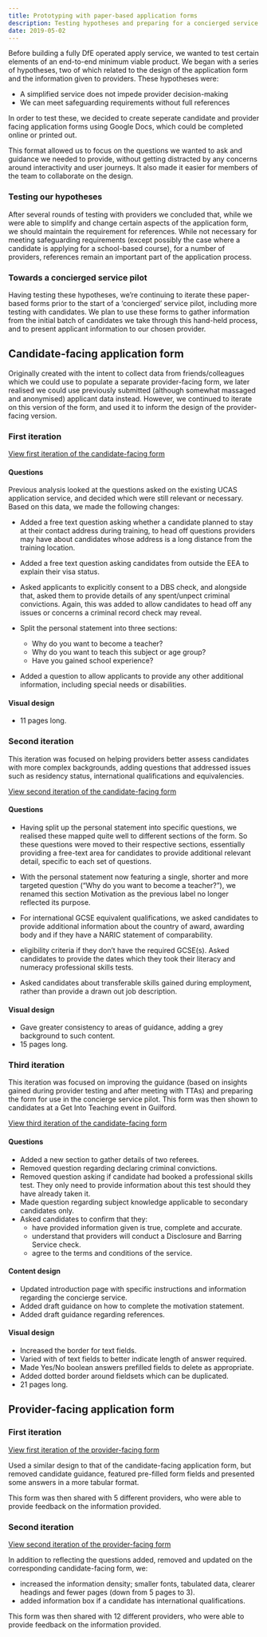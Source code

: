 ```yaml
---
title: Prototyping with paper-based application forms
description: Testing hypotheses and preparing for a concierged service.
date: 2019-05-02
---
```

Before building a fully DfE operated apply service, we wanted to test certain elements of an end-to-end minimum viable product. We began with a series of hypotheses, two of which related to the design of the application form and the information given to providers. These hypotheses were:

* A simplified service does not impede provider decision-making
* We can meet safeguarding requirements without full references

In order to test these, we decided to create seperate candidate and provider facing application forms using Google Docs, which could be completed online or printed out.

This format allowed us to focus on the questions we wanted to ask and guidance we needed to provide, without getting distracted by any concerns around interactivity and user journeys. It also made it easier for members of the team to collaborate on the design.

### Testing our hypotheses

After several rounds of testing with providers we concluded that, while we were able to simplify and change certain aspects of the application form, we should maintain the requirement for references. While not necessary for meeting safeguarding requirements (except possibly the case where a candidate is applying for a school-based course), for a number of providers, references remain an important part of the application process.

### Towards a concierged service pilot

Having testing these hypotheses, we’re continuing to iterate these paper-based forms prior to the start of a ‘concierged’ service pilot, including more testing with candidates. We plan to use these forms to gather information from the initial batch of candidates we take through this hand-held process, and to present applicant information to our chosen provider.

## Candidate-facing application form

Originally created with the intent to collect data from friends/colleagues which we could use to populate a separate provider-facing form, we later realised we could use previously submitted (although somewhat massaged and anonymised) applicant data instead. However, we continued to iterate on this version of the form, and used it to inform the design of the provider-facing version.

### First iteration

[View first iteration of the candidate-facing form](https://docs.google.com/document/d/1C29p45w2wrYhCrToykpag5JxKXX2jv9iuUH5_9LTBgo)

#### Questions

Previous analysis looked at the questions asked on the existing UCAS application service, and decided which were still relevant or necessary. Based on this data, we made the following changes:

* Added a free text question asking whether a candidate planned to stay at their contact address during training, to head off questions providers may have about candidates whose address is a long distance from the training location.

* Added a free text question asking candidates from outside the EEA to explain their visa status.

* Asked applicants to explicitly consent to a DBS check, and alongside that, asked them to provide details of any spent/unpect criminal convictions. Again, this was added to allow candidates to head off any issues or concerns a criminal record check may reveal.

* Split the personal statement into three sections:
  * Why do you want to become a teacher?
  * Why do you want to teach this subject or age group?
  * Have you gained school experience?

* Added a question to allow applicants to provide any other additional information, including special needs or disabilities.

#### Visual design

* 11 pages long.

### Second iteration

This iteration was focused on helping providers better assess candidates with more complex backgrounds, adding questions that addressed issues such as residency status, international qualifications and equivalencies.

[View second iteration of the candidate-facing form](https://docs.google.com/document/d/1ikDTRO1k8Hik_X3MncYLN0H6T16JWHKKXNo_FCLzfjo)

#### Questions

* Having split up the personal statement into specific questions, we realised these mapped quite well to different sections of the form. So these questions were moved to their respective sections, essentially providing a free-text area for candidates to provide additional relevant detail, specific to each set of questions.

* With the personal statement now featuring a single, shorter and more targeted question (“Why do you want to become a teacher?”), we renamed this section Motivation as the previous label no longer reflected its purpose.

* For international GCSE equivalent qualifications, we asked candidates to provide additional information about the country of award, awarding body and if they have a NARIC statement of comparability.

* eligibility criteria if they don’t have the required GCSE(s).
Asked candidates to provide the dates which they took their literacy and numeracy professional skills tests.

* Asked candidates about transferable skills gained during employment, rather than provide a drawn out job description.

#### Visual design

* Gave greater consistency to areas of guidance, adding a grey background to such content.
* 15 pages long.

### Third iteration

This iteration was focused on improving the guidance (based on insights gained during provider testing and after meeting with TTAs) and preparing the form for use in the concierge service pilot. This form was then shown to candidates at a Get Into Teaching event in Guilford.

[View third iteration of the candidate-facing form](https://docs.google.com/document/d/1E0NBHKby3K6WbH1QjH18wD_wY-CnKkJeSBghSe9bgz0)

#### Questions

* Added a new section to gather details of two referees.
* Removed question regarding declaring criminal convictions.
* Removed question asking if candidate had booked a professional skills test. They only need to provide information about this test should they have already taken it.
* Made question regarding subject knowledge applicable to secondary candidates only.
* Asked candidates to confirm that they:
  * have provided information given is true, complete and accurate.
  * understand that providers will conduct a Disclosure and Barring Service check.
  * agree to the terms and conditions of the service.

#### Content design

* Updated introduction page with specific instructions and information regarding the concierge service.
* Added draft guidance on how to complete the motivation statement.
* Added draft guidance regarding references.

#### Visual design

* Increased the border for text fields.
* Varied with of text fields to better indicate length of answer required.
* Made Yes/No boolean answers prefilled fields to delete as appropriate.
* Added dotted border around fieldsets which can be duplicated.
* 21 pages long.

## Provider-facing application form

### First iteration

[View first iteration of the provider-facing form](https://docs.google.com/document/d/1gnJ_MbrxWqJxWoLnrdcr2B6GmeXJuIO38wOJ_mvI5FI)

Used a similar design to that of the candidate-facing application form, but removed candidate guidance, featured pre-filled form fields and presented some answers in a more tabular format.

This form was then shared with 5 different providers, who were able to provide feedback on the information provided.

### Second iteration

[View second iteration of the provider-facing form](https://docs.google.com/document/d/18B7vTpUXwz-FjSQlyBa01R6pLNjlyDOBrggxIql7G_c)

In addition to reflecting the questions added, removed and updated on the corresponding candidate-facing form, we:

* increased the information density; smaller fonts, tabulated data, clearer headings and fewer pages (down from 5 pages to 3).
* added information box if a candidate has international qualifications.

This form was then shared with 12 different providers, who were able to provide feedback on the information provided.
